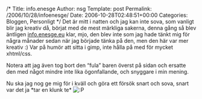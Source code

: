 /*
 Title: info.enesge
 Author: nsg
 Template: post
 Permalink: /2006/10/28/infoenesge/
 Date: 2006-10-28T02:48:51+00:00
 Categories: Bloggen, Personligt
*/
Det är mitt i natten och jag kan inte sova, som vanligt blir jag kreativ då, börjat med de mest märkliga sakerna, denna gång så blev äntligen [info.enesge.eu][1] klar, mjo, den blev inte som jag hade tänkt mig för några månader sedan när jag började tänka på den, men den här var mer kreativ :) Var på humör att sitta i gimp, inte hålla på med för mycket xhtml/css.

Notera att jag även tog bort den &#8220;fula&#8221; baren överst på sidan och ersatte den med något mindre inte lika ögonfallande, och snyggare i min mening.

Nu ska jag nog ge mig för i kväll och göra ett försök snart och sova, snart var det ja \*tar en klunk te\* <img src="http://nsg.cc/wp-includes/images/smilies/icon_razz.gif" alt=":P" class="wp-smiley" /> 

<small></small>

 [1]: http://info.enesge.eu